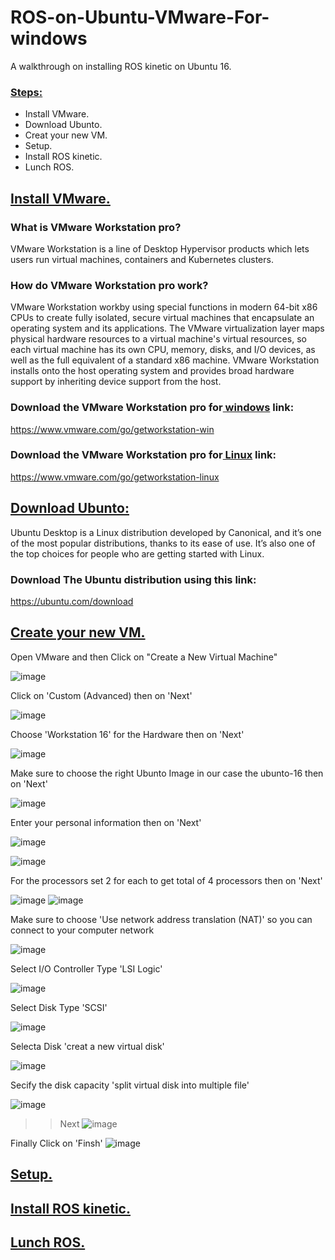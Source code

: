 # ROS-on-Ubuntu-VMware-For-windows
A walkthrough on installing ROS kinetic on Ubuntu 16.
### <ins>Steps:</ins>
* Install VMware.
* Download Ubunto.
* Creat your new VM.
* Setup.
* Install ROS kinetic.
* Lunch ROS.

## <ins> Install VMware. </ins>

### What is VMware Workstation pro?
VMware Workstation is a line of Desktop Hypervisor products which lets users run virtual machines, containers and Kubernetes clusters.

### How do VMware Workstation pro work?
VMware Workstation workby using special functions in modern 64-bit x86 CPUs to create fully isolated, secure virtual machines that encapsulate an operating system and its applications. The VMware virtualization layer maps physical hardware resources to a virtual machine's virtual resources, so each virtual machine has its own CPU, memory, disks, and I/O devices, as well as the full equivalent of a standard x86 machine. VMware Workstation installs onto the host operating system and provides broad hardware support by inheriting device support from the host.

### Download the VMware Workstation pro for<ins> windows</ins> link:
https://www.vmware.com/go/getworkstation-win

### Download the VMware Workstation pro for<ins> Linux</ins> link:
https://www.vmware.com/go/getworkstation-linux




## <ins> Download Ubunto: </ins>
Ubuntu Desktop is a Linux distribution developed by Canonical, and it’s one of the most popular distributions, thanks to its ease of use. It’s also one of the top choices for people who are getting started with Linux. 

### Download The Ubuntu distribution using this link:
https://ubuntu.com/download


## <ins> Create your new VM.</ins>

Open VMware and then Click on "Create a New Virtual Machine" 

![image](https://user-images.githubusercontent.com/70070721/177861451-b49c20a0-5c7e-4d88-a62e-dbcfc1c24315.png)

Click on 'Custom (Advanced) then on 'Next'

![image](https://user-images.githubusercontent.com/70070721/177862428-aa969d7c-1e63-4c98-aeba-c8cdf4721a49.png)

Choose 'Workstation 16' for the Hardware then on 'Next'

![image](https://user-images.githubusercontent.com/70070721/177862435-70469cea-de5a-4de8-9b0a-c0ddcbb9ab5e.png)

Make sure to choose the right Ubunto Image in our case the ubunto-16 then on 'Next'

![image](https://user-images.githubusercontent.com/70070721/177862438-7ab864e1-1b32-446e-a056-71914dab06bf.png)

Enter your personal information then on 'Next'

![image](https://user-images.githubusercontent.com/70070721/177865237-47d2e787-9209-42b0-9427-1f3dc2fe89ec.png)

![image](https://user-images.githubusercontent.com/70070721/177865357-61fc0b76-ec49-47df-975e-c1c3298afa7b.png)

For the processors set 2 for each to get total of 4 processors  then on 'Next'

 ![image](https://user-images.githubusercontent.com/70070721/177865388-76bb05e2-8309-4ffe-9228-9d56d41b83e9.png)
 ![image](https://user-images.githubusercontent.com/70070721/177865639-25dd1e3a-3492-4ae2-9800-3c79cf58cf0f.png)
 
Make sure to choose 'Use network address translation (NAT)' so you can connect to your computer network

![image](https://user-images.githubusercontent.com/70070721/177865683-a6cc5c25-1995-4c24-b03d-fa3560b036ac.png)

Select I/O Controller Type 'LSI Logic' 

![image](https://user-images.githubusercontent.com/70070721/177866136-109ccc84-e78e-4d18-9345-bedd39fab2cd.png)

Select Disk Type 'SCSI' 

![image](https://user-images.githubusercontent.com/70070721/177866139-8b23d6aa-1de8-4722-ba0a-ddf45214c4e0.png)

Selecta  Disk 'creat a new virtual disk' 

![image](https://user-images.githubusercontent.com/70070721/177866141-1c1405fb-f81b-4a4c-a890-b46d91b3c598.png)

Secify the disk capacity 'split virtual disk into multiple file'

![image](https://user-images.githubusercontent.com/70070721/177866142-77ce909d-26e3-421f-b33f-cb82b7cf0526.png)

>> Next
![image](https://user-images.githubusercontent.com/70070721/177866149-d113a64a-ae01-49d7-9685-d838238f6455.png)

Finally Click on 'Finsh'
![image](https://user-images.githubusercontent.com/70070721/177866156-cbe3fd1e-c34a-427d-b433-8ceebc6765ac.png)

## <ins> Setup.</ins>
## <ins> Install ROS kinetic.</ins>
## <ins> Lunch ROS.</ins>





